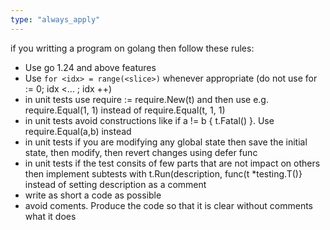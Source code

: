 ```yaml
---
type: "always_apply"
---
```


if you writting a program on golang then follow these rules:

- Use go 1.24 and above features
- Use `for <idx> = range(<slice>)` whenever appropriate (do not use for <idx> := 0; idx <... ; idx ++)
- in unit tests use require := require.New(t) and then use e.g. require.Equal(1, 1) instead of require.Equal(t, 1, 1)
- in unit tests avoid constructions like if a != b { t.Fatal() }. Use require.Equal(a,b) instead
- in unit tests if you are modifying any global state then save the initial state, then modify, then revert changes using defer func
- in unit tests if the test consits of few parts that are not impact on others then implement subtests with t.Run(description, func(t *testing.T()} instead of setting description as a comment
- write as short a code as possible
- avoid coments. Produce the code so that it is clear without comments what it does
